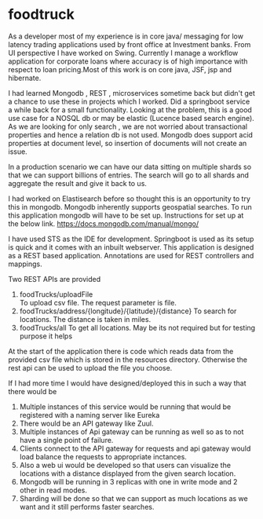 # foodtruck

 As a developer most of my experience is in core java/ messaging for low latency trading applications used by front office at Investment banks. From UI perspective I have worked on Swing. Currently I manage a workflow application for corporate loans where accuracy is of high importance with respect to loan pricing.Most of this work is on core java, JSF, jsp and hibernate.
 
I had learned Mongodb , REST , microservices sometime back but didn't get a chance to use these in projects which I worked.
Did a springboot service a while back for a  small functionality. Looking at the problem, this is a good use case for a NOSQL db or may be elastic (Lucence based search engine). As we are looking for only search , we are not worried about transactional properties  and hence a relation db is not used. Mongodb does support acid properties at document level, so insertion of documents will not create an issue.

In a production scenario we can have our data sitting on multiple shards so that we can support billions of entries. The search will go to all shards and aggregate the result and give it back to us.

I had worked on Elastisearch before so thought this is an opportunity to try this in mongodb. Mongodb inherently supports geospatial searches. To run this application mongodb will have to be set up. Instructions for set up at the below link.
https://docs.mongodb.com/manual/mongo/

I have used STS as the IDE for development. Springboot is used as its setup is quick and it comes with an inbuilt webserver. This application is designed as a REST based application. Annotations are used for REST controllers and mappings.   

Two REST APIs are provided
1. foodTrucks/uploadFile  
 To upload csv file. The request parameter is file.
2. foodTrucks/address/{longitude}/{latitude}/{distance}
 To search for locations. The distance is taken in miles.
3. foodTrucks/all
To get all locations. May be its not required but for testing purpose it helps

At the start of the application there is code which reads data from the provided csv file which is stored in the resources directory.
Otherwise the rest api can be used to upload the file you choose.

If I had more time I would have designed/deployed this in such a way that there would be

1. Multiple instances of this service would be running that would be registered with a naming server like Eureka
2. There would be an API gateway like Zuul.
3. Multiple instances of Api gateway can be running as well so as to not have a single point of failure.
3. Clients connect to the API gateway for requests and api gateway would load balance the requests to appropriate inctances.
4. Also a web ui would be developed so that users can visualize the locations with a distance displayed from the given search location.
5. Mongodb will be running in 3 replicas with one in write mode and 2 other in read modes. 
6. Sharding will be done so that we can support as much locations as we want and it still performs faster searches.

